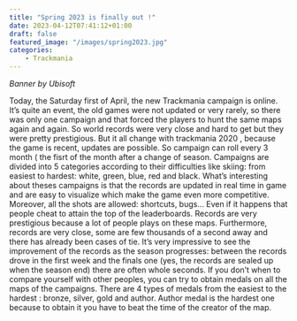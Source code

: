 ```yaml
---
title: "Spring 2023 is finally out !"
date: 2023-04-12T07:41:12+01:00
draft: false
featured_image: "/images/spring2023.jpg"
categories:
    - Trackmania
---
```


_Banner by Ubisoft_

Today, the Saturday first of April, the new Trackmania campaign is online. It’s quite an event, the old games were not updated or very rarely, so there was only one campaign and that forced the players to hunt the same maps again and again. So world records were very close and hard to get but they were pretty prestigious. But it all change with trackmania 2020 , because the game is recent, updates are possible. So campaign can roll every 3 month ( the fisrt of the month after a change of season. Campaigns are divided into 5 categories according to their difficulties like skiing: from easiest to hardest: white, green, blue, red and black. What’s interesting about theses campaigns is that the records are updated in real time in game and are easy to visualize which make the game even more competitive. Moreover, all the shots are allowed: shortcuts, bugs… Even if it happens that people cheat to attain the top of the leaderboards. Records are very prestigious because a lot of people plays on these maps. Furthermore, records are very close, some are few thousands of a second away and there has already been cases of tie. It’s very impressive to see the improvement of the records as the season progresses: between the records drove in the first week and the finals one (yes, the records are sealed up when the season end) there are often whole seconds. If you don’t when to compare yourself with other peoples, you can try to obtain medals on all the maps of the campaigns. There are 4 types of medals from the easiest to the hardest : bronze, silver, gold and author. Author medal is the hardest one because to obtain it you have to beat the time of the creator of the map.
